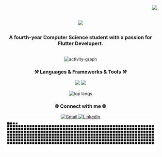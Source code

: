 <img align="right" src="https://visitor-badge.laobi.icu/badge?page_id=Khaled-Kamal" />

<h1 align="center">
    <img src="https://readme-typing-svg.herokuapp.com/?font=Righteous&size=35&center=true&vCenter=true&width=500&height=70&duration=4000&lines=Hi+There!+👋;+I'm+Khaled-Kamal!;" />
</h1>

<h3 align="center">A fourth-year Computer Science student with a passion for Flutter Developert.</h3>

<br/>
<div align="center">
  <img src="https://github-readme-activity-graph.vercel.app/graph?username=Khaled-Kamal&area=true&hide_border=true&theme=react-dark" height="250" alt="activity-graph" />
</div>

<h3 align="center">⚒️ Languages & Frameworks & Tools ⚒️</h3>
<div align="center">
    <img src="https://skillicons.dev/icons?i=html,css,bootstrap,tailwind,vscode,cs,cpp,figma,sass,git,github" />
    <img src="https://skillicons.dev/icons?i=react,vite,nodejs,python,javascript,jquery,materialui,typescript,postman,npm,redux,mongodb,nextjs" /><br>
</div>


<br/>
<div align="center">
  <img width="390" height="200" src="https://github-readme-stats-salesp07.vercel.app/api/top-langs/?username=Khaled-Kamal&hide=HTML&langs_count=8&layout=compact&theme=react&border_radius=10&size_weight=0.5&count_weight=0.5&exclude_repo=github-readme-stats" alt="top langs" />
</div>

<h3 align="center">🌐 Connect with me 🌐</h3>
<div align="center"> 
  <a href="KhaledKamal14t@outlook.sa">
    <img src="https://img.shields.io/badge/Gmail-333333?style=for-the-badge&logo=gmail&logoColor=red" alt="Gmail" />
  </a>
  <a href="https://www.linkedin.com/in/khaledkamal1/" target="_blank">
    <img src="https://img.shields.io/badge/LinkedIn-0077B5?style=for-the-badge&logo=linkedin&logoColor=white" alt="LinkedIn" />
  </a>
 
</div>

<div align="center">
  <img alt="snake eating my contributions" src="https://raw.githubusercontent.com/muhamadd9/muhamadd9/output/github-contribution-grid-snake.svg" />
</div>

